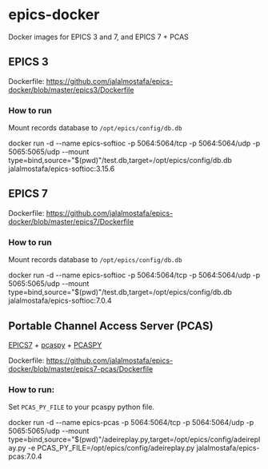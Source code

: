 # epics-docker
Docker images for EPICS 3 and 7, and EPICS 7 + PCAS

## EPICS 3

Dockerfile: https://github.com/jalalmostafa/epics-docker/blob/master/epics3/Dockerfile

### How to run

Mount records database to `/opt/epics/config/db.db`

docker run -d --name epics-softioc -p 5064:5064/tcp -p 5064:5064/udp -p 5065:5065/udp --mount type=bind,source="$(pwd)"/test.db,target=/opt/epics/config/db.db jalalmostafa/epics-softioc:3.15.6

## EPICS 7

Dockerfile: https://github.com/jalalmostafa/epics-docker/blob/master/epics7/Dockerfile

### How to run

Mount records database to `/opt/epics/config/db.db`

docker run -d --name epics-softioc -p 5064:5064/tcp -p 5064:5064/udp -p 5065:5065/udp --mount type=bind,source="$(pwd)"/test.db,target=/opt/epics/config/db.db jalalmostafa/epics-softioc:7.0.4

## Portable Channel Access Server (PCAS)

[EPICS7](https://epics.anl.gov/base/R7-0/4.php) + [pcaspy](https://epics.anl.gov/extensions/cas/index.php) + [PCASPY](https://github.com/paulscherrerinstitute/pcaspy)

Dockerfile: https://github.com/jalalmostafa/epics-docker/blob/master/epics7-pcas/Dockerfile


### How to run:

Set `PCAS_PY_FILE` to your pcaspy python file.


docker run -d --name epics-pcas -p 5064:5064/tcp -p 5064:5064/udp -p 5065:5065/udp --mount type=bind,source="$(pwd)"/adeireplay.py,target=/opt/epics/config/adeireplay.py -e PCAS_PY_FILE=/opt/epics/config/adeireplay.py jalalmostafa/epics-pcas:7.0.4